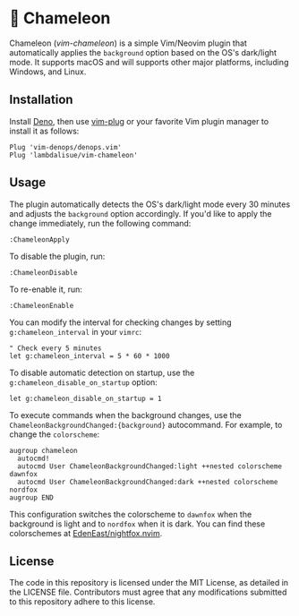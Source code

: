 # 🦎 Chameleon

Chameleon (_vim-chameleon_) is a simple Vim/Neovim plugin that automatically
applies the `background` option based on the OS's dark/light mode. It supports
macOS and will supports other major platforms, including Windows, and Linux.

## Installation

Install [Deno](https://deno.land), then use
[vim-plug](https://github.com/junegunn/vim-plug) or your favorite Vim plugin
manager to install it as follows:

```vim
Plug 'vim-denops/denops.vim'
Plug 'lambdalisue/vim-chameleon'
```

## Usage

The plugin automatically detects the OS's dark/light mode every 30 minutes and
adjusts the `background` option accordingly. If you'd like to apply the change
immediately, run the following command:

```vim
:ChameleonApply
```

To disable the plugin, run:

```vim
:ChameleonDisable
```

To re-enable it, run:

```vim
:ChameleonEnable
```

You can modify the interval for checking changes by setting
`g:chameleon_interval` in your `vimrc`:

```vim
" Check every 5 minutes
let g:chameleon_interval = 5 * 60 * 1000
```

To disable automatic detection on startup, use the
`g:chameleon_disable_on_startup` option:

```vim
let g:chameleon_disable_on_startup = 1
```

To execute commands when the background changes, use the
`ChameleonBackgroundChanged:{background}` autocommand. For example, to change
the `colorscheme`:

```vim
augroup chameleon
  autocmd!
  autocmd User ChameleonBackgroundChanged:light ++nested colorscheme dawnfox
  autocmd User ChameleonBackgroundChanged:dark ++nested colorscheme nordfox
augroup END
```

This configuration switches the colorscheme to `dawnfox` when the background is
light and to `nordfox` when it is dark. You can find these colorschemes at
[EdenEast/nightfox.nvim](https://github.com/EdenEast/nightfox.nvim).

## License

The code in this repository is licensed under the MIT License, as detailed in
the LICENSE file. Contributors must agree that any modifications submitted to
this repository adhere to this license.
